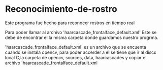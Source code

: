 # Reconocimiento-de-rostro
Este programa fue hecho para reconocer rostros en tiempo real

Para poder llamar al archivo 'haarcascade_frontalface_default.xml'
Este se debe de encontrar el la misma carpeta donde guardamos nuestro progrma. 

'haarcascade_frontalface_default.xml' es un archivo que se encuenta cuando se instala opencv, 
para poder accerder a el se tiene que ir al disco local C,la carpeta de opencv, sources, data, haarcascades 
y copiar el archivo 'haarcascade_frontalface_default.xml
 
